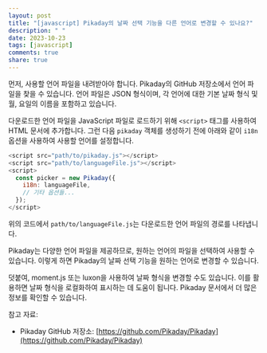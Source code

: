 ```yaml
---
layout: post
title: "[javascript] Pikaday의 날짜 선택 기능을 다른 언어로 변경할 수 있나요?"
description: " "
date: 2023-10-23
tags: [javascript]
comments: true
share: true
---
```


먼저, 사용할 언어 파일을 내려받아야 합니다. Pikaday의 GitHub 저장소에서 언어 파일을 찾을 수 있습니다. 언어 파일은 JSON 형식이며, 각 언어에 대한 기본 날짜 형식 및 월, 요일의 이름을 포함하고 있습니다.

다운로드한 언어 파일을 JavaScript 파일로 로드하기 위해 `<script>` 태그를 사용하여 HTML 문서에 추가합니다. 그런 다음 `pikaday` 객체를 생성하기 전에 아래와 같이 `i18n` 옵션을 사용하여 사용할 언어를 설정합니다.

```javascript
<script src="path/to/pikaday.js"></script>
<script src="path/to/languageFile.js"></script>
<script>
  const picker = new Pikaday({
    i18n: languageFile,
    // 기타 옵션들...
  });
</script>
```
위의 코드에서 `path/to/languageFile.js`는 다운로드한 언어 파일의 경로를 나타냅니다.

Pikaday는 다양한 언어 파일을 제공하므로, 원하는 언어의 파일을 선택하여 사용할 수 있습니다. 이렇게 하면 Pikaday의 날짜 선택 기능을 원하는 언어로 변경할 수 있습니다.

덧붙여, moment.js 또는 luxon을 사용하여 날짜 형식을 변경할 수도 있습니다. 이를 활용하면 날짜 형식을 로컬화하여 표시하는 데 도움이 됩니다. Pikaday 문서에서 더 많은 정보를 확인할 수 있습니다.

참고 자료:
- Pikaday GitHub 저장소: [https://github.com/Pikaday/Pikaday](https://github.com/Pikaday/Pikaday)